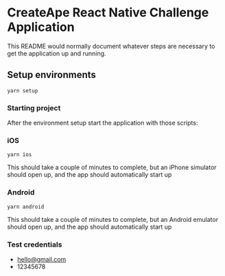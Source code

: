 # CreateApe React Native Challenge Application

This README would normally document whatever steps are necessary to get the application up and running.

## Setup environments

```
yarn setup
```
### Starting project

After the environment setup start the application with those scripts:

### iOS

```
yarn ios
```
This should take a couple of minutes to complete, but an iPhone simulator should open up, and the app should automatically start up

### Android

```
yarn android
```

This should take a couple of minutes to complete, but an Android emulator should open up, and the app should automatically start up

### Test credentials
  - hello@gmail.com
  - 12345678

